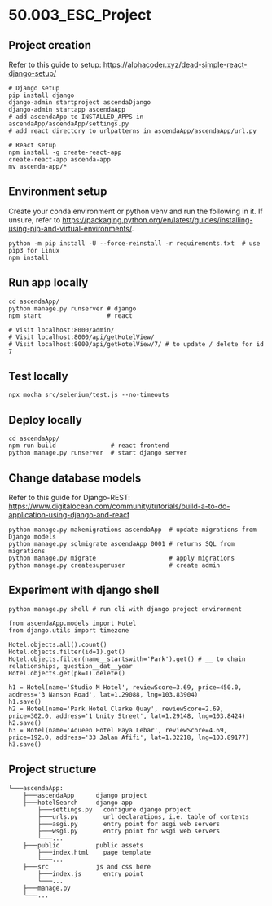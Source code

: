 # 50.003_ESC_Project

## Project creation
Refer to this guide to setup: https://alphacoder.xyz/dead-simple-react-django-setup/
```
# Django setup
pip install django
django-admin startproject ascendaDjango
django-admin startapp ascendaApp
# add ascendaApp to INSTALLED_APPS in ascendaApp/ascendaApp/settings.py
# add react directory to urlpatterns in ascendaApp/ascendaApp/url.py

# React setup
npm install -g create-react-app
create-react-app ascenda-app
mv ascenda-app/*
```

## Environment setup
Create your conda environment or python venv and run the following in it. 
If unsure, refer to https://packaging.python.org/en/latest/guides/installing-using-pip-and-virtual-environments/.
```
python -m pip install -U --force-reinstall -r requirements.txt  # use pip3 for Linux
npm install
```

## Run app locally
```
cd ascendaApp/
python manage.py runserver # django
npm start                  # react

# Visit localhost:8000/admin/
# Visit localhost:8000/api/getHotelView/
# Visit localhost:8000/api/getHotelView/7/ # to update / delete for id 7
```

## Test locally
```
npx mocha src/selenium/test.js --no-timeouts
```

## Deploy locally
```
cd ascendaApp/
npm run build               # react frontend
python manage.py runserver  # start django server
```

## Change database models
Refer to this guide for Django-REST: https://www.digitalocean.com/community/tutorials/build-a-to-do-application-using-django-and-react
```
python manage.py makemigrations ascendaApp  # update migrations from Django models
python manage.py sqlmigrate ascendaApp 0001 # returns SQL from migrations
python manage.py migrate                    # apply migrations
python manage.py createsuperuser            # create admin
```

## Experiment with django shell
```
python manage.py shell # run cli with django project environment

from ascendaApp.models import Hotel
from django.utils import timezone

Hotel.objects.all().count()
Hotel.objects.filter(id=1).get()
Hotel.objects.filter(name__startswith='Park').get() # __ to chain relationships, question__dat__year
Hotel.objects.get(pk=1).delete()

h1 = Hotel(name='Studio M Hotel', reviewScore=3.69, price=450.0, address='3 Nanson Road', lat=1.29088, lng=103.83904)
h1.save()
h2 = Hotel(name='Park Hotel Clarke Quay', reviewScore=2.69, price=302.0, address='1 Unity Street', lat=1.29148, lng=103.8424)
h2.save()
h3 = Hotel(name='Aqueen Hotel Paya Lebar', reviewScore=4.69, price=192.0, address='33 Jalan Afifi', lat=1.32218, lng=103.89177)
h3.save()
```

## Project structure
```
└───ascendaApp:
    ├───ascendaApp      django project
    ├───hotelSearch     django app
        ├───settings.py   configure django project
        ├───urls.py       url declarations, i.e. table of contents
        ├───asgi.py       entry point for asgi web servers
        ├───wsgi.py       entry point for wsgi web servers
        └───...
    ├───public          public assets
        ├───index.html    page template
        └───...
    ├───src             js and css here
        ├───index.js      entry point
        └───...
    ├───manage.py       
    └───...
```